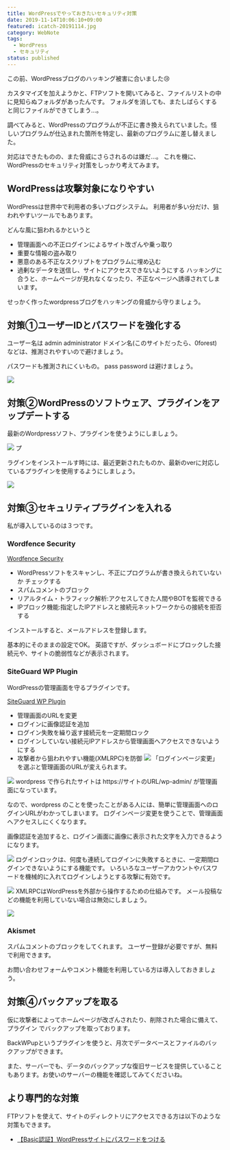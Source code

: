 ```yaml
---
title: WordPressでやっておきたいセキュリティ対策
date: 2019-11-14T10:06:10+09:00
featured: icatch-20191114.jpg
category: WebNote
tags:
  - WordPress
  - セキュリティ
status: published
---
```


この前、WordPressブログのハッキング被害に合いました😢

カスタマイズを加えようかと、FTPソフトを開いてみると、ファイルリストの中に見知らぬフォルダがあったんです。
フォルダを消しても、またしばらくすると同じファイルができてしまう…。

調べてみると、WordPressのプログラムが不正に書き換えられていました。怪しいプログラムが仕込まれた箇所を特定し、最新のプログラムに差し替えました。

対応はできたものの、また脅威にさらされるのは嫌だ…。
これを機に、WordPressのセキュリティ対策をしっかり考えてみます。

## WordPressは攻撃対象になりやすい


WordPressは世界中で利用者の多いブログシステム。
利用者が多い分だけ、狙われやすいツールでもあります。

どんな風に狙われるかというと

* 管理画面への不正ログインによるサイト改ざんや乗っ取り
* 重要な情報の盗み取り
* 悪意のある不正なスクリプトをプログラムに埋め込む
* 過剰なデータを送信し、サイトにアクセスできないようにする
ハッキングに合うと、ホームページが見れなくなったり、不正なページへ誘導されてしまいます。

せっかく作ったwordpressブログをハッキングの脅威から守りましょう。

## 対策①ユーザーIDとパスワードを強化する

ユーザー名は
admin
administrator
ドメイン名(このサイトだったら、0forest)
などは、推測されやすいので避けましょう。

パスワードも推測されにくいもの。
pass
password
は避けましょう。

![](284d7b009796aa420672c0dd8f1457d2.jpg)

## 対策②WordPressのソフトウェア、プラグインをアップデートする

最新のWordpressソフト、プラグインを使うようにしましょう。

![](82824cbc053d1ad00e7dd82755a5e822.jpg) プ

ラグインをインストールす時には、最近更新されたものか、最新のverに対応しているプラグインを使用するようにしましょう。

![](10722cfc02c2f042e55c57220fa3b1af-1.jpg)

## 対策③セキュリティプラグインを入れる

私が導入しているのは３つです。

### Wordfence Security

<a href="https://ja.wordpress.org/plugins/wordfence/" target="_blank" rel="noopener noreferrer">Wordfence Security</a>

* WordPressソフトをスキャンし、不正にプログラムが書き換えられていないか チェックする
* スパムコメントのブロック
* リアルタイム・トラフィック解析:アクセスしてきた人間やBOTを監視できる
* IPブロック機能:指定したIPアドレスと接続元ネットワークからの接続を拒否する


インストールすると、メールアドレスを登録します。

基本的にそのままの設定でOK。
英語ですが、ダッシュボードにブロックした接続元や、サイトの脆弱性などが表示されます。

### SiteGuard WP Plugin

WordPressの管理画面を守るプラグインです。

<a href="https://ja.wordpress.org/plugins/siteguard/" target="_blank" rel="noopener noreferrer">SiteGuard WP Plugin</a>

* 管理画面のURLを変更
* ログインに画像認証を追加
* ログイン失敗を繰り返す接続元を一定期間ロック
* ログインしていない接続元IPアドレスから管理画面へアクセスできないようにする
* 攻撃者から狙われやすい機能(XMLRPC)を防御
![](9619b8da08c3c61aa7b8e1d58c3681a1.jpg) 「ログインページ変更」を選ぶと管理画面のURLが変えられます。

![](0099bae03300fbb764dbadccf985ad5d.jpg) wordpress で作られたサイトは
https://サイトのURL/wp-admin/
が管理画面になっています。

なので、wordpress のことを使ったことがある人には、簡単に管理画面へのログインURLがわかってしまいます。
ログインページ変更を使うことで、管理画面へアクセスしにくくなります。

画像認証を追加すると、ログイン画面に画像に表示された文字を入力できるようになります。

![](879712553a34170e11fd44406eabea56.jpg) ログインロックは、何度も連続してログインに失敗するときに、一定期間ログインできないようにする機能です。
いろいろなユーザーアカウントやパスワードを機械的に入れてログインしようとする攻撃に有効です。

![](18aabc9265b9c9aac4610ac104267c68-1.jpg) XMLRPCはWordPressを外部から操作するための仕組みです。
メール投稿などの機能を利用していない場合は無効にしましょう。

![](92bac6d0907497eec7d5378d48019aa9.jpg)

### Akismet

スパムコメントのブロックをしてくれます。
ユーザー登録が必要ですが、無料で利用できます。

お問い合わせフォームやコメント機能を利用している方は導入しておきましょう。

## 対策④バックアップを取る

仮に攻撃者によってホームページが改ざんされたり、削除された場合に備えて、プラグイン でバックアップを取っております。

BackWPupというプラグインを使うと、月次でデータベースとファイルのバックアップができます。

また、サーバーでも、データのバックアップな復旧サービスを提供していることもあります。お使いのサーバーの機能を確認してみてくださいね。

## より専門的な対策

FTPソフトを使えて、サイトのディレクトリにアクセスできる方は以下のような対策もできます。

* [【Basic認証】WordPressサイトにパスワードをつける](/basic-password/)
